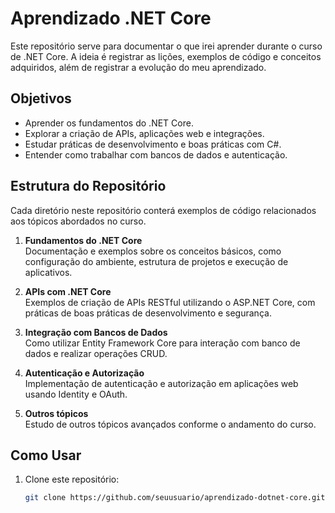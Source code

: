 # Aprendizado .NET Core

Este repositório serve para documentar o que irei aprender durante o curso de .NET Core. A ideia é registrar as lições, exemplos de código e conceitos adquiridos, além de registrar a evolução do meu aprendizado.

## Objetivos

- Aprender os fundamentos do .NET Core.
- Explorar a criação de APIs, aplicações web e integrações.
- Estudar práticas de desenvolvimento e boas práticas com C#.
- Entender como trabalhar com bancos de dados e autenticação.

## Estrutura do Repositório

Cada diretório neste repositório conterá exemplos de código relacionados aos tópicos abordados no curso.

1. **Fundamentos do .NET Core**  
   Documentação e exemplos sobre os conceitos básicos, como configuração do ambiente, estrutura de projetos e execução de aplicativos.

2. **APIs com .NET Core**  
   Exemplos de criação de APIs RESTful utilizando o ASP.NET Core, com práticas de boas práticas de desenvolvimento e segurança.

3. **Integração com Bancos de Dados**  
   Como utilizar Entity Framework Core para interação com banco de dados e realizar operações CRUD.

4. **Autenticação e Autorização**  
   Implementação de autenticação e autorização em aplicações web usando Identity e OAuth.

5. **Outros tópicos**  
   Estudo de outros tópicos avançados conforme o andamento do curso.

## Como Usar

1. Clone este repositório:
   ```bash
   git clone https://github.com/seuusuario/aprendizado-dotnet-core.git
